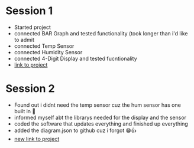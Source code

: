 # Session 1
- Started project
- connected BAR Graph and tested functionality (took longer than i'd like to admit
- connected Temp Sensor
- connected Humidity Sensor
- connected 4-Digit Display and tested fucntionality
- [link to project](https://wokwi.com/projects/406185770531341313)

# Session 2
- Found out i didnt need the temp sensor cuz the hum sensor has one built in 🤦
- informed myself abt the librarys needed for the display and the sensor
- coded the software that updates everything and finished up everything
- added the diagram.json to github cuz i forgot 😁👍
- [new link to project](https://wokwi.com/projects/406301358336845825)
